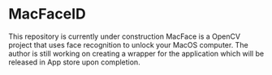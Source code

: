 # MacFaceID
This repository is currently under construction
MacFace is a OpenCV project that uses face recognition to unlock your MacOS computer. The author is still working on creating a wrapper for the application which will be released in App store upon completion.  
